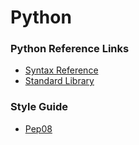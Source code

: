 # Python

### Python Reference Links
* [Syntax Reference](https://docs.python.org/3/reference/index.html)
* [Standard Library](https://docs.python.org/3/library/index.html#library-index)

### Style Guide
* [Pep08](https://www.python.org/dev/peps/pep-0008/)